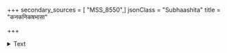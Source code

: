 +++
secondary_sources = [ "MSS_8550",]
jsonClass = "Subhaashita"
title = "कनकनिकषभासा"

+++

<details><summary>Text</summary>

कनकनिकषभासा सीतयालिङ्गिताङ्गो नवकुवलयदामश्यामवर्णाभिरामः।  
अभिनव इव विद्युन्मण्डितो मेधखण्डः शमयतु मम तापं सर्वतो रामचन्द्रः॥
</details>
